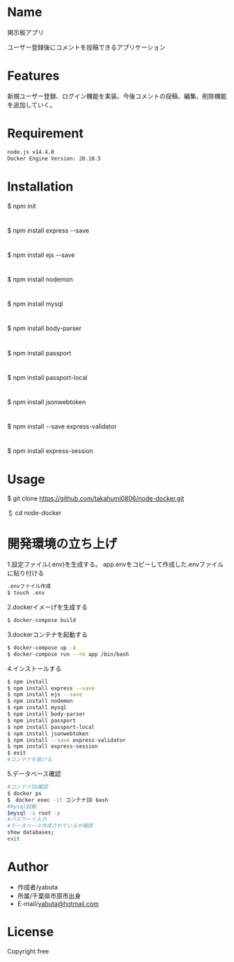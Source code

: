 # Name 
 
掲示板アプリ
 
ユーザー登録後にコメントを投稿できるアプリケーション
  
# Features
 
新規ユーザー登録、ログイン機能を実装、今後コメントの投稿、編集、削除機能を追加していく。
 
# Requirement
```bash
node.js v14.4.0
Docker Engine Version: 20.10.5
```
# Installation
$ npm init
#
$ npm install express --save
#
$ npm install ejs --save
#
$ npm install nodemon
#
$ npm install mysql
#
$ npm install body-parser
#
$ npm install passport
#
$ npm install passport-local
#
$ npm install jsonwebtoken
#
$ npm install --save express-validator
#
$ npm install express-session
#

# Usage
$ git clone https://github.com/takahumi0806/node-docker.git 

＄ cd node-docker
# 開発環境の立ち上げ
1.設定ファイル(.env)を生成する。
  app.envをコピーして作成した.envファイルに貼り付ける
```bash
.envファイル作成
$ touch .env
```
2.dockerイメーげを生成する
```bash
$ docker-compose build
```
3.dockerコンテナを起動する
```bash
$ docker-compose up -d
$ docker-compose run --rm app /bin/bash
```
4.インストールする
```bash
$ npm install
$ npm install express --save
$ npm install ejs --save
$ npm install nodemon
$ npm install mysql
$ npm install body-parser
$ npm install passport
$ npm install passport-local
$ npm install jsonwebtoken
$ npm install --save express-validator
$ npm install express-session
$ exit
#コンテナを抜ける
```
5.データベース確認
```bash
#コンテナID確認
$ docker ps
$　docker exec -it コンテナID bash
#mysql起動
$mysql -u root -p
#パスワード入力
#データベース作成されているか確認
show databases;
exit
```
# Author
* 作成者/yabuta
* 所属/千葉県市原市出身
* E-mail/yabuta@hotmail.com
 
# License

Copyright free

